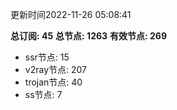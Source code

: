 更新时间2022-11-26 05:08:41

**总订阅: 45**
**总节点: 1263**
**有效节点: 269**
- ssr节点: 15
- v2ray节点: 207
- trojan节点: 40
- ss节点: 7
